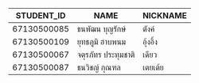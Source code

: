 | STUDENT_ID | NAME | NICKNAME  |
| -------------- | ----------- | ----------|
| 67130500085 | ธนพัฒน บุญรักษ์ | ตังค์ |
| 67130500109 | ยุทธภูมิ ฮาบพนม |อุ้งอิ้ง|
| 67130500067 | จตุรภัทร ประทุมชาติ | เดียว |
| 67130500087 | ธนวิชญ์ กุณฑล | เตยเต้ย |